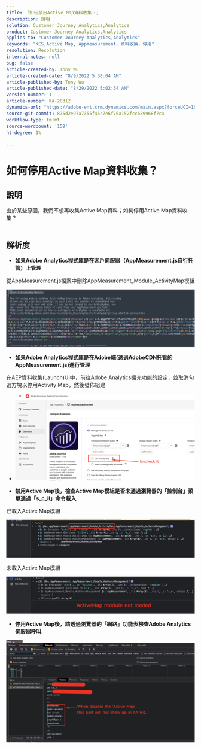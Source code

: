 ```yaml
---
title: 「如何禁用Active Map資料收集？」
description: 說明
solution: Customer Journey Analytics,Analytics
product: Customer Journey Analytics,Analytics
applies-to: "Customer Journey Analytics,Analytics"
keywords: "KCS,Active Map, Appmeasurement，資料收集，停用"
resolution: Resolution
internal-notes: null
bug: false
article-created-by: Tony Wu
article-created-date: "8/9/2022 5:38:04 AM"
article-published-by: Tony Wu
article-published-date: "8/29/2022 5:02:34 AM"
version-number: 1
article-number: KA-20312
dynamics-url: "https://adobe-ent.crm.dynamics.com/main.aspx?forceUCI=1&pagetype=entityrecord&etn=knowledgearticle&id=6c2a8469-a517-ed11-b83e-002248086a73"
source-git-commit: 875d2e97a7355f45c7e6f76a152fcc689968f7c4
workflow-type: tm+mt
source-wordcount: '159'
ht-degree: 1%

---
```


# 如何停用Active Map資料收集？

## 說明

由於某些原因，我們不想再收集Active Map資料；如何停用Active Map資料收集？
<br> 

## 解析度


- <b>如果Adobe Analytics程式庫是在客戶伺服器（AppMeasurement.js自行托管）上管理</b>


從AppMeasurement.js檔案中刪除AppMeasurement_Module_ActivityMap模組

![](assets/afbc7944-b517-ed11-b83e-002248086a73.png)



- <b>如果Adobe Analytics程式庫是在Adobe端(透過AdobeCDN托管的AppMeasurement.js)進行管理</b>


在AEP資料收集(Launch)UI中，前往Adobe Analytics擴充功能的設定，並取消勾選方塊以停用Activity Map，然後發佈組建

- ![](assets/7ccff702-a717-ed11-b83e-002248086a73.png)




























- <b>禁用Active Map後，檢查Active Map模組是否未通過瀏覽器的「控制台」菜單通過「s_c_il」命令載入</b>


已載入Active Map模組

![](assets/fae3dc70-b317-ed11-b83e-002248086a73.png)

未載入Active Map模組

![](assets/27e433af-b317-ed11-b83e-002248086a73.png)

- <b>停用Active Map後，請透過瀏覽器的「網路」功能表檢查Adobe Analytics伺服器呼叫</b>.


![](assets/7f84b7dc-3f27-ed11-9db1-00224808679b.png)












